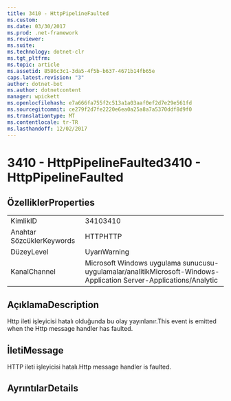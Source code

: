 ```yaml
---
title: 3410 - HttpPipelineFaulted
ms.custom: 
ms.date: 03/30/2017
ms.prod: .net-framework
ms.reviewer: 
ms.suite: 
ms.technology: dotnet-clr
ms.tgt_pltfrm: 
ms.topic: article
ms.assetid: 8586c3c1-3da5-4f5b-b637-4671b14fb65e
caps.latest.revision: "3"
author: dotnet-bot
ms.author: dotnetcontent
manager: wpickett
ms.openlocfilehash: e7a666fa755f2c513a1a03aaf0ef2d7e29e561fd
ms.sourcegitcommit: ce279f2d7fe2220e6ea0a25a8a7a5370ddf8d9f0
ms.translationtype: MT
ms.contentlocale: tr-TR
ms.lasthandoff: 12/02/2017
---
```

# <a name="3410---httppipelinefaulted"></a><span data-ttu-id="3e68b-102">3410 - HttpPipelineFaulted</span><span class="sxs-lookup"><span data-stu-id="3e68b-102">3410 - HttpPipelineFaulted</span></span>
## <a name="properties"></a><span data-ttu-id="3e68b-103">Özellikler</span><span class="sxs-lookup"><span data-stu-id="3e68b-103">Properties</span></span>  
  
|||  
|-|-|  
|<span data-ttu-id="3e68b-104">Kimlik</span><span class="sxs-lookup"><span data-stu-id="3e68b-104">ID</span></span>|<span data-ttu-id="3e68b-105">3410</span><span class="sxs-lookup"><span data-stu-id="3e68b-105">3410</span></span>|  
|<span data-ttu-id="3e68b-106">Anahtar Sözcükler</span><span class="sxs-lookup"><span data-stu-id="3e68b-106">Keywords</span></span>|<span data-ttu-id="3e68b-107">HTTP</span><span class="sxs-lookup"><span data-stu-id="3e68b-107">HTTP</span></span>|  
|<span data-ttu-id="3e68b-108">Düzey</span><span class="sxs-lookup"><span data-stu-id="3e68b-108">Level</span></span>|<span data-ttu-id="3e68b-109">Uyarı</span><span class="sxs-lookup"><span data-stu-id="3e68b-109">Warning</span></span>|  
|<span data-ttu-id="3e68b-110">Kanal</span><span class="sxs-lookup"><span data-stu-id="3e68b-110">Channel</span></span>|<span data-ttu-id="3e68b-111">Microsoft Windows uygulama sunucusu-uygulamalar/analitik</span><span class="sxs-lookup"><span data-stu-id="3e68b-111">Microsoft-Windows-Application Server-Applications/Analytic</span></span>|  
  
## <a name="description"></a><span data-ttu-id="3e68b-112">Açıklama</span><span class="sxs-lookup"><span data-stu-id="3e68b-112">Description</span></span>  
 <span data-ttu-id="3e68b-113">Http ileti işleyicisi hatalı olduğunda bu olay yayınlanır.</span><span class="sxs-lookup"><span data-stu-id="3e68b-113">This event is emitted when the Http message handler has faulted.</span></span>  
  
## <a name="message"></a><span data-ttu-id="3e68b-114">İleti</span><span class="sxs-lookup"><span data-stu-id="3e68b-114">Message</span></span>  
 <span data-ttu-id="3e68b-115">HTTP ileti işleyicisi hatalı.</span><span class="sxs-lookup"><span data-stu-id="3e68b-115">Http message handler is faulted.</span></span>  
  
## <a name="details"></a><span data-ttu-id="3e68b-116">Ayrıntılar</span><span class="sxs-lookup"><span data-stu-id="3e68b-116">Details</span></span>
